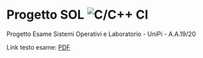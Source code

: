 # Progetto SOL ![C/C++ CI](https://github.com/LorenzoLeonardini/progetto-sol/workflows/C/C++%20CI/badge.svg) 

Progetto Esame Sistemi Operativi e Laboratorio - UniPi - A.A.19/20

Link testo esame: [PDF](http://didawiki.di.unipi.it/lib/exe/fetch.php/informatica/sol/laboratorio20/progettosol-19-20.pdf)
